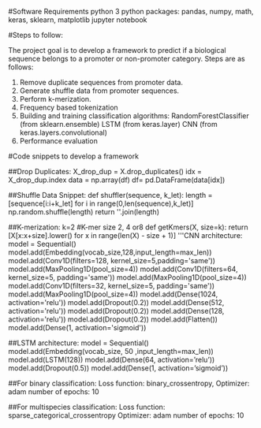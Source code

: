 #Software Requirements
python 3
python packages: pandas, numpy, math, keras, sklearn, matplotlib 
jupyter notebook


#Steps to follow:

The project goal is to develop a framework to predict if a biological sequence belongs to a       promoter or non-promoter category. Steps are as follows:
1.	Remove duplicate sequences from promoter data.
2.	Generate shuffle data from promoter sequences.
3.	Perform k-merization.
4.	Frequency based tokenization
5.	Building and training classification algorithms:
RandomForestClassifier (from sklearn.ensemble)
LSTM (from keras.layer)
CNN (from keras.layers.convolutional)
6.	Performance evaluation  

#Code snippets to develop a framework

##Drop Duplicates: 
X_drop_dup = X.drop_duplicates()
idx = X_drop_dup.index
data = np.array(df)
df= pd.DataFrame(data[idx])

##Shuffle Data Snippet:
def shuffler(sequence, k_let):
    length = [sequence[i:i+k_let] for i in range(0,len(sequence),k_let)]
    np.random.shuffle(length)
    return ''.join(length)

##K-merization: 
k=2    #K-mer size 2, 4 or8
def getKmers(X, size=k):
    return [X[x:x+size].lower() for x in range(len(X) - size + 1)]
'''CNN architecture:
model = Sequential()
model.add(Embedding(vocab_size,128,input_length=max_len))
model.add(Conv1D(filters=128, kernel_size=5,padding='same'))
model.add(MaxPooling1D(pool_size=4))
model.add(Conv1D(filters=64, kernel_size=5, padding='same'))
model.add(MaxPooling1D(pool_size=4))
model.add(Conv1D(filters=32, kernel_size=5, padding='same'))
model.add(MaxPooling1D(pool_size=4))
model.add(Dense(1024, activation='relu'))
model.add(Dropout(0.2))
model.add(Dense(512, activation='relu'))
model.add(Dropout(0.2))
model.add(Dense(128, activation='relu'))
model.add(Dropout(0.2))
model.add(Flatten())
model.add(Dense(1, activation='sigmoid'))

##LSTM architecture:
model = Sequential()
model.add(Embedding(vocab_size, 50 ,input_length=max_len))
model.add(LSTM(128))
model.add(Dense(64, activation=’relu’))
model.add(Dropout(0.5))
model.add(Dense(1, activation=’sigmoid’))
    
##For binary classification: 
Loss function: binary_crossentropy,
Optimizer: adam
number of epochs: 10

##For multispecies classification: 
Loss function: sparse_categorical_crossentropy
Optimizer: adam
number of epochs: 10
